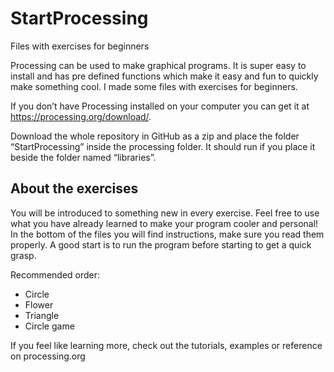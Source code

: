 # StartProcessing

Files with exercises for beginners


Processing can be used to make graphical programs. It is super easy to install and has pre defined functions which make it easy and fun to quickly make something cool. I made some files with exercises for beginners. 

If you don’t have Processing installed on your computer you can get it at https://processing.org/download/. 

Download the whole repository in GitHub as a zip and place the folder “StartProcessing” inside the processing folder. It should run if you place it beside the folder named “libraries”. 


About the exercises
----------------------------
You will be introduced to something new in every exercise. Feel free to use what you have already learned to make your program cooler and personal! In the bottom of the files you will find instructions, make sure you read them properly. A good start is to run the program before starting to get a quick grasp. 

Recommended order:
 * Circle
 * Flower
 * Triangle
 * Circle game


If you feel like learning more, check out the tutorials, examples or reference on processing.org
 
